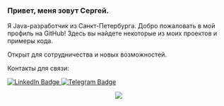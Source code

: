 ### Привет, меня зовут Сергей.

Я Java-разработчик из Санкт-Петербурга. Добро пожаловать в мой профиль на GitHub! Здесь вы найдете некоторые из моих проектов и примеры кода.

 Открыт для сотрудничества и новых возможностей.

 Контакты для связи:

<div id="badges">
  <a href="https://www.linkedin.com/in/see1rg/">
    <img src="https://img.shields.io/badge/LinkedIn-blue?style=for-the-badge&logo=linkedin&logoColor=white" alt="LinkedIn Badge"/>
  </a>
  <a href="https://t.me/see1rg">
    <img src="https://img.shields.io/badge/Telegram-blue?style=for-the-badge&logo=telegram&logoColor=white" alt="Telegram Badge"/>
  </a>
</div>

<p align="center">
  <a href="https://skillicons.dev">
    <img src="https://skillicons.dev/icons?i=java,git,docker,postgres,vim,postman,spring" />
  </a>
</p>


